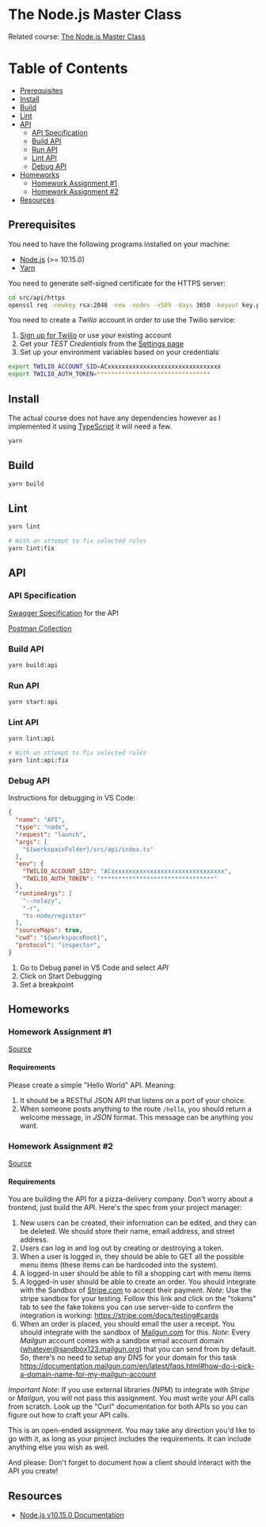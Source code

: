 # The Node.js Master Class

Related course: [The Node.js Master Class](https://pirple.thinkific.com/courses/the-nodejs-master-class)

Table of Contents
=================

* [Prerequisites](#prerequisites)
* [Install](#install)
* [Build](#build)
* [Lint](#lint)
* [API](#api)
  * [API Specification](#api-specification)
  * [Build API](#build-api)
  * [Run API](#run-api)
  * [Lint API](#lint-api)
  * [Debug API](#debug-api)
* [Homeworks](#homeworks)
  * [Homework Assignment #1](#homework-assignment-1)
  * [Homework Assignment #2](#homework-assignment-2)
* [Resources](#resources)

## Prerequisites

You need to have the following programs installed on your machine:
- [Node.js](https://nodejs.org/) (>= 10.15.0)
- [Yarn](https://yarnpkg.com/)

You need to generate self-signed certificate for the HTTPS server:

```sh
cd src/api/https
openssl req -newkey rsa:2048 -new -nodes -x509 -days 3650 -keyout key.pem -out cert.pem
```

You need to create a _Twilio_ account in order to use the Twilio service:

1. [Sign up for Twilio](https://www.twilio.com/try-twilio) or use your existing account
2. Get your _TEST Credentials_ from the [Settings page](https://www.twilio.com/console/project/settings)
3. Set up your environment variables based on your credentials

```sh                                                                   
export TWILIO_ACCOUNT_SID=ACxxxxxxxxxxxxxxxxxxxxxxxxxxxxxxxx
export TWILIO_AUTH_TOKEN=********************************
```

## Install

The actual course does not have any dependencies however as I implemented it using [TypeScript](https://www.typescriptlang.org/) it will need a few.

```sh
yarn
```

## Build

```sh
yarn build
```

## Lint

```sh
yarn lint

# With an attempt to fix selected rules
yarn lint:fix
```

## API

### API Specification

[Swagger Specification](src/api/api.yaml) for the API

[Postman Collection](src/api/api.postman_collection.json)

### Build API

```sh
yarn build:api
```

### Run API

```sh
yarn start:api
```

### Lint API

```sh
yarn lint:api

# With an attempt to fix selected rules
yarn lint:api:fix
```

### Debug API

Instructions for debugging in VS Code:

```json
{
  "name": "API",
  "type": "node",
  "request": "launch",
  "args": [
    "${workspaceFolder}/src/api/index.ts"
  ],
  "env": {
    "TWILIO_ACCOUNT_SID": "ACxxxxxxxxxxxxxxxxxxxxxxxxxxxxxxxx",
    "TWILIO_AUTH_TOKEN": "********************************"
  },
  "runtimeArgs": [
    "--nolazy",
    "-r",
    "ts-node/register"
  ],
  "sourceMaps": true,
  "cwd": "${workspaceRoot}",
  "protocol": "inspector",
}
```

1. Go to Debug panel in VS Code and select _API_
2. Click on Start Debugging
3. Set a breakpoint

## Homeworks

### Homework Assignment #1

[Source](src/hello-world-api/README.md)

#### Requirements

Please create a simple "Hello World" API. Meaning:

1. It should be a RESTful JSON API that listens on a port of your choice. 
2. When someone posts anything to the route `/hello`, you should return a welcome message, in _JSON_ format. This message can be anything you want. 

### Homework Assignment #2

[Source](src/pizza-delivery-api/README.md)

#### Requirements

You are building the API for a pizza-delivery company. Don't worry about a frontend, just build the API. Here's the spec from your project manager: 

1. New users can be created, their information can be edited, and they can be deleted. We should store their name, email address, and street address.
2. Users can log in and log out by creating or destroying a token.
3. When a user is logged in, they should be able to GET all the possible menu items (these items can be hardcoded into the system). 
4. A logged-in user should be able to fill a shopping cart with menu items
5. A logged-in user should be able to create an order. You should integrate with the Sandbox of [Stripe.com](https://stripe.com/gb) to accept their payment.
_Note_: Use the stripe sandbox for your testing. Follow this link and click on the "tokens" tab to see the fake tokens you can use server-side to confirm the integration is working: https://stripe.com/docs/testing#cards
6. When an order is placed, you should email the user a receipt. You should integrate with the sandbox of [Mailgun.com](https://www.mailgun.com/) for this.
_Note_: Every _Mailgun_ account comes with a sandbox email account domain (whatever@sandbox123.mailgun.org) that you can send from by default. So, there's no need to setup any DNS for your domain for this task https://documentation.mailgun.com/en/latest/faqs.html#how-do-i-pick-a-domain-name-for-my-mailgun-account

_Important Note_: If you use external libraries (NPM) to integrate with _Stripe_ or _Mailgun_, you will not pass this assignment. You must write your API calls from scratch. Look up the "Curl" documentation for both APIs so you can figure out how to craft your API calls. 

This is an open-ended assignment. You may take any direction you'd like to go with it, as long as your project includes the requirements. It can include anything else you wish as well. 

And please: Don't forget to document how a client should interact with the API you create!

## Resources

- [Node.js v10.15.0 Documentation](https://nodejs.org/dist/latest-v10.x/docs/api/)
